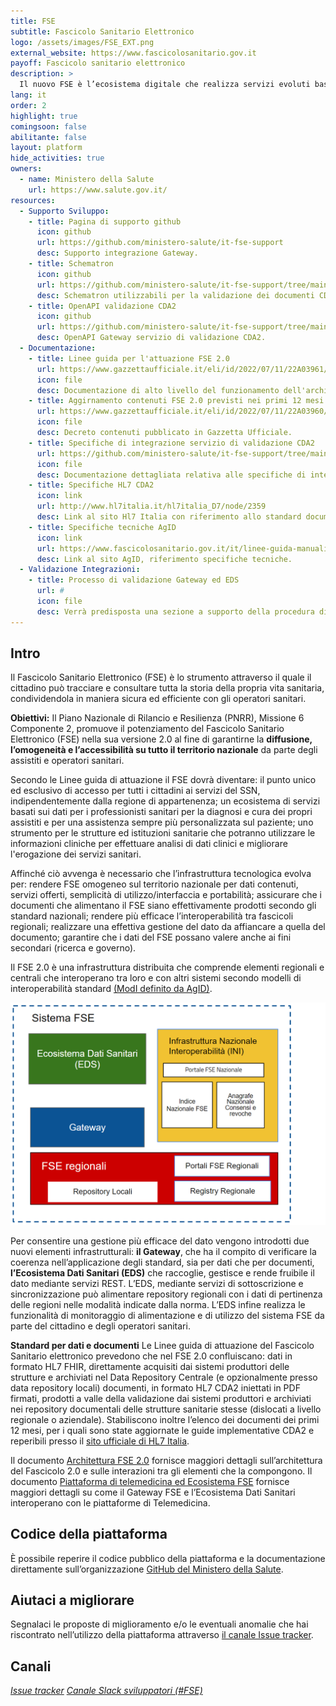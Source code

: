 ```yaml
---
title: FSE
subtitle: Fascicolo Sanitario Elettronico
logo: /assets/images/FSE_EXT.png
external_website: https://www.fascicolosanitario.gov.it
payoff: Fascicolo sanitario elettronico
description: >
  Il nuovo FSE è l’ecosistema digitale che realizza servizi evoluti basati sul dato atomico per cittadini e operatori sanitari.
lang: it
order: 2
highlight: true
comingsoon: false
abilitante: false
layout: platform
hide_activities: true
owners:
  - name: Ministero della Salute
    url: https://www.salute.gov.it/
resources:
  - Supporto Sviluppo:
    - title: Pagina di supporto github
      icon: github
      url: https://github.com/ministero-salute/it-fse-support
      desc: Supporto integrazione Gateway.
    - title: Schematron
      icon: github
      url: https://github.com/ministero-salute/it-fse-support/tree/main/schematron
      desc: Schematron utilizzabili per la validazione dei documenti CDA2.
    - title: OpenAPI validazione CDA2
      icon: github
      url: https://github.com/ministero-salute/it-fse-support/tree/main/openapi/gateway
      desc: OpenAPI Gateway servizio di validazione CDA2.
  - Documentazione:
    - title: Linee guida per l'attuazione FSE 2.0
      url: https://www.gazzettaufficiale.it/eli/id/2022/07/11/22A03961/sg
      icon: file
      desc: Documentazione di alto livello del funzionamento dell'architettura pubblicate in Gazzetta Ufficiale.
    - title: Aggirnamento contenuti FSE 2.0 previsti nei primi 12 mesi
      url: https://www.gazzettaufficiale.it/eli/id/2022/07/11/22A03960/sg
      icon: file
      desc: Decreto contenuti pubblicato in Gazzetta Ufficiale.
    - title: Specifiche di integrazione servizio di validazione CDA2
      url: https://github.com/ministero-salute/it-fse-support/tree/main/doc/integrazione-gateway
      icon: file
      desc: Documentazione dettagliata relativa alle specifiche di integrazione del servizio di validazione CDA2 esposto dal Gateway.
    - title: Specifiche HL7 CDA2
      icon: link
      url: http://www.hl7italia.it/hl7italia_D7/node/2359
      desc: Link al sito Hl7 Italia con riferimento allo standard documentale.
    - title: Specifiche tecniche AgID
      icon: link
      url: https://www.fascicolosanitario.gov.it/it/linee-guida-manuali-documenti-tecnici
      desc: Link al sito AgID, riferimento specifiche tecniche.
  - Validazione Integrazioni:
    - title: Processo di validazione Gateway ed EDS
      url: #
      icon: file
      desc: Verrà predisposta una sezione a supporto della procedura di validazione.
---
```


## Intro 

Il Fascicolo Sanitario Elettronico (FSE) è lo strumento attraverso il quale il cittadino può tracciare e consultare tutta la storia della propria vita sanitaria, condividendola in maniera sicura ed efficiente con gli operatori sanitari.

**Obiettivi:**
Il Piano Nazionale di Rilancio e Resilienza (PNRR), Missione 6 Componente 2, promuove il potenziamento del Fascicolo Sanitario Elettronico (FSE) nella sua versione 2.0 al fine di garantirne la **diffusione, l’omogeneità e l’accessibilità su tutto il territorio nazionale** da parte degli assistiti e operatori sanitari.

Secondo le Linee guida di attuazione il FSE dovrà diventare:
il punto unico ed esclusivo di accesso per tutti i cittadini ai servizi del SSN, indipendentemente dalla regione di appartenenza; 
un ecosistema di servizi basati sui dati per i professionisti sanitari per la diagnosi e cura dei propri assistiti e per una assistenza sempre più personalizzata sul paziente;
uno strumento per le strutture ed istituzioni sanitarie che potranno utilizzare le informazioni cliniche per effettuare analisi di dati clinici e migliorare l'erogazione dei servizi sanitari.


Affinché ciò avvenga è necessario che l’infrastruttura tecnologica evolva per:
rendere FSE omogeneo sul territorio nazionale per dati contenuti, servizi offerti, semplicità di utilizzo/interfaccia e portabilità;
assicurare che i documenti che alimentano il FSE siano effettivamente prodotti secondo gli standard nazionali;
rendere più efficace l’interoperabilità tra fascicoli regionali; 
realizzare una effettiva gestione del dato da affiancare a quella del documento;
garantire che i dati del FSE possano valere anche ai fini secondari (ricerca e governo).


Il FSE 2.0 è una infrastruttura distribuita che comprende elementi regionali e centrali che interoperano tra loro e con altri sistemi secondo modelli di interoperabilità standard [(ModI definito da AgID)](https://docs.italia.it/italia/piano-triennale-ict/lg-modellointeroperabilita-docs/it/bozza/doc/01_Pattern%20interazione/01_introduzione.html).

![](/assets/images/fse/FSE2.png)

Per consentire una gestione più efficace del dato vengono introdotti due nuovi elementi infrastrutturali:
**il Gateway**, che ha il compito di verificare la coerenza nell’applicazione degli standard, sia per dati che per documenti, 
**l’Ecosistema Dati Sanitari (EDS)** che raccoglie, gestisce e rende fruibile il dato mediante servizi REST.  L’EDS, mediante servizi di sottoscrizione e sincronizzazione può alimentare repository regionali con i dati di pertinenza delle regioni nelle modalità indicate dalla norma. L’EDS infine realizza le funzionalità di monitoraggio di alimentazione e di utilizzo del sistema FSE da parte del cittadino e degli operatori sanitari.

**Standard per dati e documenti**
Le Linee guida di attuazione del Fascicolo Sanitario elettronico prevedono che nel FSE 2.0 confluiscano:
dati in formato HL7 FHIR, direttamente acquisiti dai sistemi produttori delle strutture e archiviati nel Data Repository Centrale (e opzionalmente presso data repository locali)
documenti, in formato HL7 CDA2 iniettati in PDF firmati, prodotti a valle della validazione dai sistemi produttori e archiviati nei repository documentali delle strutture sanitarie stesse (dislocati a livello regionale o aziendale).
Stabiliscono inoltre l’elenco dei documenti dei primi 12 mesi, per i quali sono state aggiornate le guide implementative CDA2 e reperibili presso il [sito ufficiale di HL7 Italia](http://www.hl7italia.it/hl7italia_D7/hl7it_publications).

Il documento [Architettura FSE 2.0](https://docs.google.com/document/d/1-JD75i0dV5dJFiTj9ZaTrZXPSzn-hfuA/edit#heading=h.30j0zll) fornisce maggiori dettagli sull’architettura del Fascicolo 2.0 e sulle interazioni tra gli elementi che la compongono. Il documento [Piattaforma di telemedicina ed Ecosistema FSE]( https://docs.google.com/document/d/10JPeUUiGEKIbLBt0uMrqJYgJLR7M7eAj/edit#heading=h.gjdgxs ) fornisce maggiori dettagli su come il Gateway FSE e l’Ecosistema Dati Sanitari interoperano con le piattaforme di Telemedicina.


## Codice della piattaforma

È possibile reperire il codice pubblico della piattaforma e la documentazione direttamente sull’organizzazione [GitHub del Ministero della Salute](https://github.com/ministero-salute/it-fse-landing).

## Aiutaci a migliorare

Segnalaci le proposte di miglioramento e/o le eventuali anomalie che hai riscontrato nell’utilizzo della piattaforma attraverso [il canale Issue tracker](https://github.com/ministero-salute/it-fse-support/issues).

## Canali

<a class="btn btn-primary" href="https://github.com/ministero-salute/it-fse-support/issues" target="_blank"><i class="it-horn" /> Issue tracker</a>
<a class="btn btn-primary" href="https://developersitalia.slack.com/archives/C030BJEGEN8" target="_blank"><i class="it-comment" /> Canale Slack sviluppatori (#FSE)</a>
